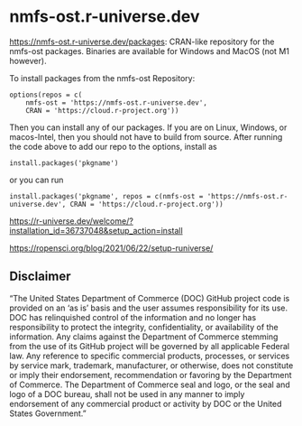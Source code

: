 # nmfs-ost.r-universe.dev

https://nmfs-ost.r-universe.dev/packages: CRAN-like repository for the nmfs-ost packages. Binaries are available for Windows and MacOS (not M1 however).

To install packages from the nmfs-ost Repository:

```
options(repos = c(
    nmfs-ost = 'https://nmfs-ost.r-universe.dev',
    CRAN = 'https://cloud.r-project.org'))
```

Then you can install any of our packages. If you are on Linux, Windows, or macos-Intel, then you should not have to build from source. After running the code above to add our repo to the options, install as

```
install.packages('pkgname')
```

or you can run
```
install.packages('pkgname', repos = c(nmfs-ost = 'https://nmfs-ost.r-universe.dev', CRAN = 'https://cloud.r-project.org'))
```

https://r-universe.dev/welcome/?installation_id=36737048&setup_action=install

https://ropensci.org/blog/2021/06/22/setup-runiverse/

## Disclaimer

“The United States Department of Commerce (DOC) GitHub project code is provided on an ‘as is’ basis and the user assumes responsibility for its use. DOC has relinquished control of the information and no longer has responsibility to protect the integrity, confidentiality, or availability of the information. Any claims against the Department of Commerce stemming from the use of its GitHub project will be governed by all applicable Federal law. Any reference to specific commercial products, processes, or services by service mark, trademark, manufacturer, or otherwise, does not constitute or imply their endorsement, recommendation or favoring by the Department of Commerce. The Department of Commerce seal and logo, or the seal and logo of a DOC bureau, shall not be used in any manner to imply endorsement of any commercial product or activity by DOC or the United States Government.”
